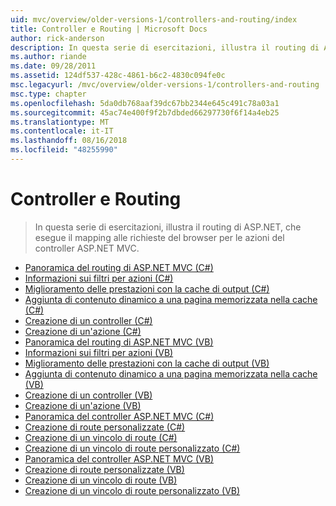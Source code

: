 ```yaml
---
uid: mvc/overview/older-versions-1/controllers-and-routing/index
title: Controller e Routing | Microsoft Docs
author: rick-anderson
description: In questa serie di esercitazioni, illustra il routing di ASP.NET, che esegue il mapping alle richieste del browser per le azioni del controller ASP.NET MVC.
ms.author: riande
ms.date: 09/28/2011
ms.assetid: 124df537-428c-4861-b6c2-4830c094fe0c
msc.legacyurl: /mvc/overview/older-versions-1/controllers-and-routing
msc.type: chapter
ms.openlocfilehash: 5da0db768aaf39dc67bb2344e645c491c78a03a1
ms.sourcegitcommit: 45ac74e400f9f2b7dbded66297730f6f14a4eb25
ms.translationtype: MT
ms.contentlocale: it-IT
ms.lasthandoff: 08/16/2018
ms.locfileid: "48255990"
---
```

<a name="controllers-and-routing"></a>Controller e Routing
====================
> In questa serie di esercitazioni, illustra il routing di ASP.NET, che esegue il mapping alle richieste del browser per le azioni del controller ASP.NET MVC.


- [Panoramica del routing di ASP.NET MVC (C#)](asp-net-mvc-routing-overview-cs.md)
- [Informazioni sui filtri per azioni (C#)](understanding-action-filters-cs.md)
- [Miglioramento delle prestazioni con la cache di output (C#)](improving-performance-with-output-caching-cs.md)
- [Aggiunta di contenuto dinamico a una pagina memorizzata nella cache (C#)](adding-dynamic-content-to-a-cached-page-cs.md)
- [Creazione di un controller (C#)](creating-a-controller-cs.md)
- [Creazione di un'azione (C#)](creating-an-action-cs.md)
- [Panoramica del routing di ASP.NET MVC (VB)](asp-net-mvc-routing-overview-vb.md)
- [Informazioni sui filtri per azioni (VB)](understanding-action-filters-vb.md)
- [Miglioramento delle prestazioni con la cache di output (VB)](improving-performance-with-output-caching-vb.md)
- [Aggiunta di contenuto dinamico a una pagina memorizzata nella cache (VB)](adding-dynamic-content-to-a-cached-page-vb.md)
- [Creazione di un controller (VB)](creating-a-controller-vb.md)
- [Creazione di un'azione (VB)](creating-an-action-vb.md)
- [Panoramica del controller ASP.NET MVC (C#)](aspnet-mvc-controllers-overview-cs.md)
- [Creazione di route personalizzate (C#)](creating-custom-routes-cs.md)
- [Creazione di un vincolo di route (C#)](creating-a-route-constraint-cs.md)
- [Creazione di un vincolo di route personalizzato (C#)](creating-a-custom-route-constraint-cs.md)
- [Panoramica del controller ASP.NET MVC (VB)](asp-net-mvc-controller-overview-vb.md)
- [Creazione di route personalizzate (VB)](creating-custom-routes-vb.md)
- [Creazione di un vincolo di route (VB)](creating-a-route-constraint-vb.md)
- [Creazione di un vincolo di route personalizzato (VB)](creating-a-custom-route-constraint-vb.md)

